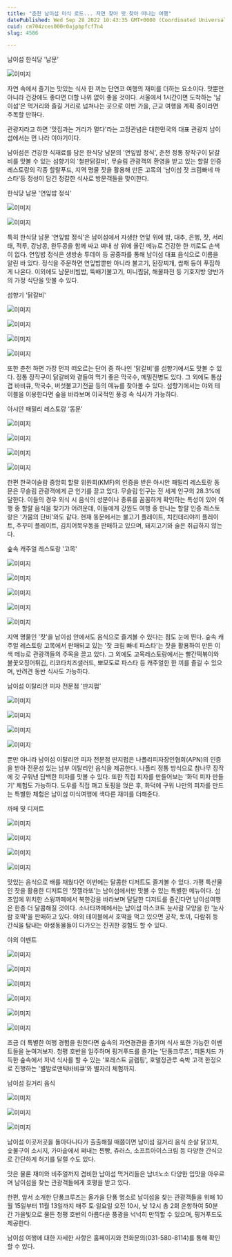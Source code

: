 ```yaml
---
title: "춘천 남이섬 미식 로드... 자연 찾아 맛 찾아 떠나는 여행"
datePublished: Wed Sep 28 2022 10:43:35 GMT+0000 (Coordinated Universal Time)
cuid: cm704zces000r0ajpbpfcf7n4
slug: 4586

---
```



남이섬 한식당 '남문'

![이미지](https://cdn.hashnode.com/res/hashnode/image/upload/v1739257381453/4796dd07-6e98-4c64-9f5e-842aaaaabb3b.jpeg)

자연 속에서 즐기는 맛있는 식사 한 끼는 단연코 여행의 재미를 더하는 요소이다. 맛뿐만 아니라 건강에도 좋다면 더할 나위 없이 좋을 것이다. 서울에서 1시간이면 도착하는 '남이섬'은 먹거리와 즐길 거리로 넘쳐나는 곳으로 이번 가을, 근교 여행을 계획 중이라면 주목할 만하다.

관광지라고 하면 '맛집과는 거리가 멀다'라는 고정관념은 대한민국의 대표 관광지 남이섬에서는 먼 나라 이야기이다.

남이섬은 건강한 식재료를 담은 한식당 남문의 '연잎밥 정식', 춘천 정통 장작구이 닭갈비를 맛볼 수 있는 섬향기의 '철판닭갈비', 무슬림 관광객의 환영을 받고 있는 할랄 인증 레스토랑의 각종 할랄푸드, 지역 명물 잣을 활용해 만든 고목의 '남이섬 잣 크림빠네 파스타'등 정성이 담긴 정갈한 식사로 방문객들을 맞이한다.

한식당 남문 '연잎밥 정식'

![이미지](https://cdn.hashnode.com/res/hashnode/image/upload/v1739257383434/173a2b18-1f58-4441-8d4a-fe277000426f.jpeg)

![이미지](https://cdn.hashnode.com/res/hashnode/image/upload/v1739257385938/42bb133c-be1d-4760-96a7-33c27391eddf.jpeg)

특히 한식당 남문 '연잎밥 정식'은 남이섬에서 자생한 연잎 위에 밤, 대추, 은행, 잣, 서리태, 적루, 강낭콩, 완두콩을 함께 싸고 쪄내 상 위에 올린 메뉴로 건강한 한 끼로도 손색이 없다. 연잎밥 정식은 생방송 투데이 등 공중파를 통해 남이섬 대표 음식으로 이름을 알린 바 있다. 정식을 주문하면 연잎밥뿐만 아니라 불고기, 된장찌개, 쌈채 등이 푸짐하게 나온다. 이외에도 남문비빔밥, 뚝배기불고기, 미니찜닭, 해물파전 등 기호지방 양반가의 가정 식단을 맛볼 수 있다.

섬향기 '닭갈비'

![이미지](https://cdn.hashnode.com/res/hashnode/image/upload/v1739257388216/796544b7-c02d-413c-925c-e05d7a0db270.jpeg)

![이미지](https://cdn.hashnode.com/res/hashnode/image/upload/v1739257390265/ef84a5e2-1d89-4d55-8583-36722d696543.jpeg)

![이미지](https://cdn.hashnode.com/res/hashnode/image/upload/v1739257392312/f4cad412-e4d3-4a98-a8f8-4ba82610f6ff.jpeg)

![이미지](https://cdn.hashnode.com/res/hashnode/image/upload/v1739257395260/20a8e84b-74a7-443b-81e6-37d1074ef675.jpeg)

또한 춘천 하면 가장 먼저 떠오르는 단어 중 하나인 '닭갈비'를 섬향기에서도 맛볼 수 있다. 정통 장작구이 닭갈비와 곁들여 먹기 좋은 막국수, 메밀전병도 있다. 그 외에도 통삼겹 바비큐, 막국수, 버섯불고기전골 등의 메뉴를 찾아볼 수 있다. 섬향기에서는 야외 테이블을 이용한다면 숲을 바라보며 이국적인 풍경 속 식사가 가능하다.

아시안 패밀리 레스토랑 '동문'

![이미지](https://cdn.hashnode.com/res/hashnode/image/upload/v1739257397513/91ba47ab-da59-41a7-95dd-ec8cbf390d77.jpeg)

![이미지](https://cdn.hashnode.com/res/hashnode/image/upload/v1739257399665/77d9a29d-7941-447a-9fcc-d1cb7e5cbc6e.jpeg)

![이미지](https://cdn.hashnode.com/res/hashnode/image/upload/v1739257401968/146d42b6-a63a-4c27-b70e-39e6331e7bab.jpeg)

![이미지](https://cdn.hashnode.com/res/hashnode/image/upload/v1739257404287/77054c51-fb9d-4484-9d9c-8281f7ec0819.jpeg)

한편 한국이슬람 중앙회 할랄 위원회(KMF)의 인증을 받은 아시안 패밀리 레스토랑 동문은 무슬림 관광객에게 큰 인기를 끌고 있다. 무슬림 인구는 전 세계 인구의 28.3%에 달한다. 이들의 경우 외식 시 음식의 성분이나 종류를 꼼꼼하게 확인하는 특성이 있어 여행 중 할랄 음식을 찾기가 어려운데, 이들에게 강원도 여행 중 만나는 할랄 인증 레스토랑은 '가뭄의 단비'와도 같다. 현재 동문에서는 불고기 플레이트, 치킨데리야끼 플레이트, 주꾸미 플레이트, 김치어묵우동을 판매하고 있으며, 돼지고기와 술은 취급하지 않는다.

숲속 캐주얼 레스토랑 '고목'

![이미지](https://cdn.hashnode.com/res/hashnode/image/upload/v1739257406804/f291b37c-1f50-45d8-acb1-90e549a5d7e1.jpeg)

![이미지](https://cdn.hashnode.com/res/hashnode/image/upload/v1739257409196/0024a330-d562-49f4-b7ca-85c3e9ffe8a4.jpeg)

![이미지](https://cdn.hashnode.com/res/hashnode/image/upload/v1739257411339/186c5bf6-7b49-4ee8-aa0c-cb28e489b71e.jpeg)

![이미지](https://cdn.hashnode.com/res/hashnode/image/upload/v1739257413361/e0eec85a-c5cf-493e-bb65-435d0a2663a1.jpeg)

![이미지](https://cdn.hashnode.com/res/hashnode/image/upload/v1739257415576/f2c74931-daf4-40d1-a45f-e875543dec80.jpeg)

지역 명물인 '잣'을 남이섬 안에서도 음식으로 즐겨볼 수 있다는 점도 눈에 띈다. 숲속 캐주얼 레스토랑 고목에서 판매되고 있는 '잣 크림 빠네 파스타'는 잣을 활용하여 만든 이색 메뉴로 관광객들의 주목을 끌고 있다. 그 외에도 고목레스토랑에서는 빨간떡볶이와 불꽃오징어튀김, 리코타치즈샐러드, 뽀모도로 파스타 등 캐주얼한 한 끼를 즐길 수 있으며, 반려견 동반 식사도 가능하다.

남이섬 이탈리안 피자 전문점 '딴지펍'

![이미지](https://cdn.hashnode.com/res/hashnode/image/upload/v1739257417843/ce47876a-5e4f-49f4-af39-73f4fdf06b7f.jpeg)

![이미지](https://cdn.hashnode.com/res/hashnode/image/upload/v1739257419772/c99ef234-d9b5-41b2-b0ca-5fb9206dca47.jpeg)

![이미지](https://cdn.hashnode.com/res/hashnode/image/upload/v1739257421587/df18adf8-5695-43a0-929f-35bf47fd5b10.jpeg)

![이미지](https://cdn.hashnode.com/res/hashnode/image/upload/v1739257424178/433b2a16-17e3-4c0d-92e6-f37bd4641dc5.jpeg)

뿐만 아니라 남이섬 이탈리안 피자 전문점 딴지펍은 나폴리피자장인협회(APN)의 인증을 받아 전문성 있는 남부 이탈리안 음식을 제공한다. 나폴리 정통 방식으로 참나무 장작에 갓 구워낸 담백한 피자를 맛볼 수 있다. 또한 직접 피자를 만들어보는 '화덕 피자 만들기' 체험도 가능하다. 도우를 직접 펴고 토핑을 얹은 후, 화덕에 구워 나만의 피자를 만드는 특별한 체험은 남이섬 미식여행에 색다른 재미를 더해준다.

까페 및 디저트

![이미지](https://cdn.hashnode.com/res/hashnode/image/upload/v1739257426545/8f8848c7-b78c-44c1-9d5b-be684f0967b5.jpeg)

![이미지](https://cdn.hashnode.com/res/hashnode/image/upload/v1739257428687/361d721f-1082-4ae7-9aa0-29322e0200a2.jpeg)

![이미지](https://cdn.hashnode.com/res/hashnode/image/upload/v1739257430431/d2305f78-38c3-47f9-96b5-56cf208b1a80.jpeg)

![이미지](https://cdn.hashnode.com/res/hashnode/image/upload/v1739257432274/d0bdd4a8-144f-4c49-a6b7-a9270cfcb273.jpeg)

맛있는 음식으로 배를 채웠다면 이번에는 달콤한 디저트도 즐겨볼 수 있다. 가평 특산물인 잣을 활용한 디저트인 '잣젤라또'는 남이섬에서만 맛볼 수 있는 특별한 메뉴이다. 섬 초입에 위치한 스윙까페에서 북한강을 바라보며 달달한 디저트를 즐긴다면 남이섬여행은 한층 더 달콤해질 것이다. 소나타까페에서는 남이섬 마스코트 눈사람 모양을 한 '눈사람 호떡'을 판매하고 있다. 야외 테이블에서 호떡을 먹고 있으면 공작, 토끼, 다람쥐 등 간식을 탐내는 야생동물들이 다가오는 진귀한 경험도 할 수 있다.

야외 이벤트

![이미지](https://cdn.hashnode.com/res/hashnode/image/upload/v1739257434433/9a43a9e8-cb96-44c4-9a31-2356c2f002f1.jpeg)

![이미지](https://cdn.hashnode.com/res/hashnode/image/upload/v1739257437407/469a5902-5cfc-4fba-be70-2e25f5384484.jpeg)

![이미지](https://cdn.hashnode.com/res/hashnode/image/upload/v1739257439706/19a7d44e-fadf-4e23-b951-5c97847ea099.jpeg)

![이미지](https://cdn.hashnode.com/res/hashnode/image/upload/v1739257441904/a517910d-aef9-43d6-8fcb-af6f06657ddb.jpeg)

![이미지](https://cdn.hashnode.com/res/hashnode/image/upload/v1739257443886/9ddecaa5-744d-4d32-a8cc-4f1da87a727a.jpeg)

![이미지](https://cdn.hashnode.com/res/hashnode/image/upload/v1739257445665/8ad3ee2d-f422-400f-959a-7460260c3b85.jpeg)

조금 더 특별한 여행 경험을 원한다면 숲속의 자연경관을 즐기며 식사 또한 가능한 이벤트들을 눈여겨보자. 청평 호반을 일주하며 핑거푸드를 즐기는 '단풍크루즈', 피톤치드 가득한 숲속에서 저녁 식사를 할 수 있는 '포레스트 글램핑', 호텔정관루 숙박 고객 한정으로 진행하는 '별밤로맨틱바비큐'와 별자리 체험까지.

남이섬 길거리 음식

![이미지](https://cdn.hashnode.com/res/hashnode/image/upload/v1739257448134/b777aeae-de8d-493e-b9cf-a151ca03f31a.jpeg)

![이미지](https://cdn.hashnode.com/res/hashnode/image/upload/v1739257450007/04134efa-579e-4abe-81dc-56c6fd69f088.jpeg)

![이미지](https://cdn.hashnode.com/res/hashnode/image/upload/v1739257451819/60dfc472-0b5b-46bb-88dc-221603069aaa.jpeg)

남이섬 이곳저곳을 돌아다니다가 출출해질 때쯤이면 남이섬 길거리 음식 순살 닭꼬치, 숯불구이 소시지, 가마솥에서 쪄내는 찐빵, 츄러스, 소프트아이스크림 등 다양한 간식으로 간단하게 허기를 달랠 수도 있다.

맛은 물론 재미와 비주얼까지 겸비한 남이섬 먹거리들은 남녀노소 다양한 입맛을 아우르며 남이섬을 찾는 관광객들에게 호평을 받고 있다.

한편, 앞서 소개한 단풍크루즈는 올가을 단풍 명소로 남이섬을 찾는 관광객들을 위해 10월 15일부터 11월 13일까지 매주 토·일요일 오전 10시, 낮 12시 총 2회 운항하여 50분 간 가을빛으로 물든 청평 호반의 아름다운 풍광을 넉넉히 만끽할 수 있으며, 핑거푸드도 제공한다.

남이섬 여행에 대한 자세한 사항은 홈페이지와 전화문의(031-580-8114)를 통해 확인할 수 있다.